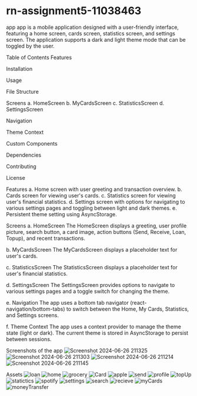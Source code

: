 # rn-assignment5-11038463
 
app
app is a mobile application designed with a user-friendly interface, featuring a home screen, cards screen, statistics screen, and settings screen. The application supports a dark and light theme mode that can be toggled by the user.

Table of Contents
Features

Installation

Usage

File Structure

Screens
a. HomeScreen
b. MyCardsScreen
c. StatisticsScreen
d. SettingsScreen

Navigation

Theme Context

Custom Components

Dependencies

Contributing

License


Features
a. Home screen with user greeting and transaction overview.
b. Cards screen for viewing user's cards.
c. Statistics screen for viewing user's financial statistics.
d. Settings screen with options for navigating to various settings pages and toggling between light and dark themes.
e. Persistent theme setting using AsyncStorage.

Screens
a. HomeScreen
The HomeScreen displays a greeting, user profile picture, search button, a card image, action buttons (Send, Receive, Loan, Topup), and recent transactions.

b. MyCardsScreen
The MyCardsScreen displays a placeholder text for user's cards.

c. StatisticsScreen
The StatisticsScreen displays a placeholder text for user's financial statistics.

d. SettingsScreen
The SettingsScreen provides options to navigate to various settings pages and a toggle switch for changing the theme.

e. Navigation
The app uses a bottom tab navigator (react-navigation/bottom-tabs) to switch between the Home, My Cards, Statistics, and Settings screens.

f. Theme Context
The app uses a context provider to manage the theme state (light or dark). The current theme is stored in AsyncStorage to persist between sessions.


Screenshots of the app
![Screenshot 2024-06-26 211325](https://github.com/davidkandaaaa/rn-assignment5-11038463/assets/149037120/113f1431-2130-423c-ac9c-928a0f30a499)
![Screenshot 2024-06-26 211303](https://github.com/davidkandaaaa/rn-assignment5-11038463/assets/149037120/765fc5d8-78d8-4924-abef-d27e2ed47be3)
![Screenshot 2024-06-26 211214](https://github.com/davidkandaaaa/rn-assignment5-11038463/assets/149037120/affd02a9-3276-464e-9328-bf1c56b5b2f8)
![Screenshot 2024-06-26 211145](https://github.com/davidkandaaaa/rn-assignment5-11038463/assets/149037120/c9dc66bf-53fd-4bdd-b8ae-703f6e395051)


Assets
![loan](https://github.com/davidkandaaaa/rn-assignment5-11038463/assets/149037120/08aa00c8-df0a-4c34-87d4-06f1a60bdc7f)
![home](https://github.com/davidkandaaaa/rn-assignment5-11038463/assets/149037120/12d4f311-1b0c-4d96-a9bf-057c41a98d9f)
![grocery](https://github.com/davidkandaaaa/rn-assignment5-11038463/assets/149037120/3d0c3528-ac00-45a7-818d-eed0233c2d60)
![Card](https://github.com/davidkandaaaa/rn-assignment5-11038463/assets/149037120/9f22b393-884d-49b0-86e4-d836a3ed740e)
![apple](https://github.com/davidkandaaaa/rn-assignment5-11038463/assets/149037120/3eb0a563-6bc3-461b-a853-ec17496686ee)
![send](https://github.com/davidkandaaaa/rn-assignment5-11038463/assets/149037120/3e001507-5aaf-4eef-931a-c9002031872a)
![profile](https://github.com/davidkandaaaa/rn-assignment5-11038463/assets/149037120/082ae4e6-a653-404d-8495-beb425a39901)
![topUp](https://github.com/davidkandaaaa/rn-assignment5-11038463/assets/149037120/589cc72e-fefb-4b18-b02f-7746631aef30)
![statictics](https://github.com/davidkandaaaa/rn-assignment5-11038463/assets/149037120/025933e7-e923-4bc6-a1d2-456a22c8930d)
![spotify](https://github.com/davidkandaaaa/rn-assignment5-11038463/assets/149037120/fd8a8efc-4535-43fa-af90-e7ccb2b04809)
![settings](https://github.com/davidkandaaaa/rn-assignment5-11038463/assets/149037120/c5ddd81a-5916-4ebc-bcef-ef5b25f30e8e)
![search](https://github.com/davidkandaaaa/rn-assignment5-11038463/assets/149037120/a7f4e0ff-5596-4279-b769-b402391d32f2)
![recieve](https://github.com/davidkandaaaa/rn-assignment5-11038463/assets/149037120/86a18626-3762-4ee4-b709-87ef4e45c627)
![myCards](https://github.com/davidkandaaaa/rn-assignment5-11038463/assets/149037120/39070b05-4628-401b-affd-34db88c0021c)
![moneyTransfer](https://github.com/davidkandaaaa/rn-assignment5-11038463/assets/149037120/b6cd4510-f9de-44ed-864f-210db9cbc2b9)